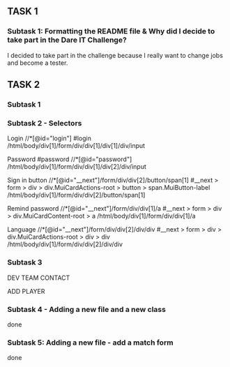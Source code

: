 ## TASK 1

### Subtask 1: Formatting the README file & Why did I decide to take part in the Dare IT Challenge?

I decided to take part in the challenge because I really want to change jobs and become a tester.

## TASK 2

### Subtask 1

### Subtask 2 - Selectors

Login
//*[@id="login"]
#login
/html/body/div[1]/form/div/div[1]/div[1]/div/input

Password
#password
//*[@id="password"]
/html/body/div[1]/form/div/div[1]/div[2]/div/input

Sign in button
//*[@id="__next"]/form/div/div[2]/button/span[1]
#__next > form > div > div.MuiCardActions-root > button > span.MuiButton-label
/html/body/div[1]/form/div/div[2]/button/span[1]

Remind password
//*[@id="__next"]/form/div/div[1]/a
#__next > form > div > div.MuiCardContent-root > a
/html/body/div[1]/form/div/div[1]/a

Language 
//*[@id="__next"]/form/div/div[2]/div/div
#__next > form > div > div.MuiCardActions-root > div > div
/html/body/div[1]/form/div/div[2]/div/div

### Subtask 3

DEV TEAM CONTACT

ADD PLAYER

### Subtask 4 - Adding a new file and a new class

done

### Subtask 5: Adding a new file - add a match form

done
